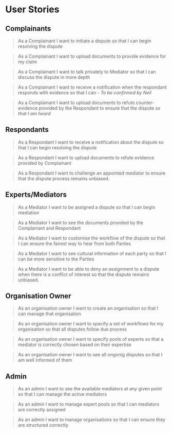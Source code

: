 # User Stories

## Complainants
> As a Complainant I want to initiate a dispute so that I can begin resolving the dispute

> As a Complainant I want to upload documents to provide evidence for my claim

> As a Complainant I want to talk privately to Mediator so that I can discuss the dispute in more depth

> As a Complainant I want to receive a notification when the respondant responds with evidence so that I can  - *To be confirmed by Neil*

> As a Complainant I want to upload documents to refute counter-evidence provided by the Respondant to ensure that the dispute *so that I am heard*


## Respondants
> As a Respondant I want to receive a notification about the dispute so that I can begin resolving the dispute

> As a Respondant I want to upload documents to refute evidence provided by Complainant

> As a Respondant I want to challenge an appointed mediator to ensure that the dispute process remains unbiased.


## Experts/Mediators
> As a Mediator I want to be assigned a dispute so that I can begin mediation

> As a Mediator I want to see the documents provided by the Complainant and Respondant

> As a Mediator I want to customise the workflow of the dispute so that I can ensure the fairest way to hear from both Parties

> As a Mediator I want to see cultural information of each party so that I can be more sensitive to the Parties

> As a Mediator I want to be able to deny an assignment to a dispute when there is a conflict of interest so that the dispute remains unbiased.

## Organisation Owner
> As an organisation owner I want to create an organisation so that I can manage that organisation

> As an organisation owner I want to specify a set of workflows for my organisation so that all disputes follow due process

> As an organisation owner I want to specify pools of experts so that a mediator is correctly chosen based on their expertise

> As an organisation owner I want to see all ongonig disputes so that I am well informed of them


## Admin
> As an admin I want to see the available mediators at any given point so that I can manage the active mediators

> As an admin I want to manage expert pools so that I can mediators are correctly assigned

> As an admin I want to manage organisations so that I can ensure they are structured correctly